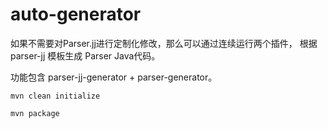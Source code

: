 # auto-generator
如果不需要对Parser.jj进行定制化修改，那么可以通过连续运行两个插件， 根据 parser-jj 模板生成 Parser Java代码。

功能包含 parser-jj-generator + parser-generator。

```
mvn clean initialize

mvn package
```
